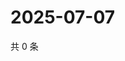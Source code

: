 # 2025-07-07

共 0 条

<!-- BEGIN ZHIHUQUESTIONS -->
<!-- 最后更新时间 Mon Jul 07 2025 02:14:33 GMT+0800 (China Standard Time) -->

<!-- END ZHIHUQUESTIONS -->
